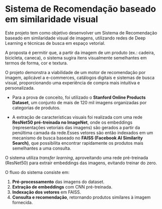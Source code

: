 # Sistema de Recomendação baseado em similaridade visual

Este projeto tem como objetivo desenvolver um Sistema de Recomendação baseado em similaridade visual de imagens, utilizando redes de Deep Learning e técnicas de busca em espaço vetorial. 

A proposta é permitir que, a partir da imagem de um produto (ex.: cadeira, bicicleta, caneca), o sistema sugira itens visualmente semelhantes em termos de forma, cor e textura.

O projeto demonstra a viabilidade de um motor de recomendação por imagem, aplicável a e-commerces, catálogos digitais e sistemas de busca visual, proporcionando uma experiência de compra mais intuitiva e personalizada.

- Para a prova de conceito, foi utilizado o **Stanford Online Products Dataset**, um conjunto de mais de 120 mil imagens organizadas por categorias de produtos. 

- A extração de características visuais foi realizada com uma rede **ResNet50 pré-treinada no ImageNet**, onde os embeddings (representações vetoriais das imagens) são gerados a partir da penúltima camada da rede.Esses vetores são então indexados em um mecanismo de busca baseado no **FAISS (Facebook AI Similarity Search)**, que possibilita encontrar rapidamente os produtos mais semelhantes a uma consulta.

O sistema utiliza *transfer learning*, aproveitando uma rede pré-treinada (ResNet50) para extrair embeddings das imagens, evitando treinar do zero.

O fluxo do sistema consiste em:

1. **Pré-processamento** das imagens do dataset.
2. **Extração de embeddings** com CNN pré-treinada.
3. **Indexação dos vetores** em FAISS.
4. **Consulta e recomendação**, retornando produtos similares à imagem fornecida.







